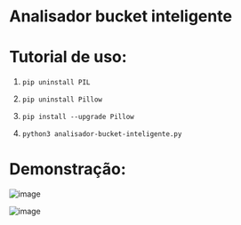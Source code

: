 # Analisador bucket inteligente

# Tutorial de uso:

1) `pip uninstall PIL`

2) `pip uninstall Pillow`

3) `pip install --upgrade Pillow`

4) `python3 analisador-bucket-inteligente.py`

# Demonstração:

![image](https://user-images.githubusercontent.com/48680041/235517883-9d060b48-582c-46c7-81c0-58009bd0757f.png)

![image](https://user-images.githubusercontent.com/48680041/235518070-ddb2daff-d2d4-4e2e-b7af-a303b7fe0e22.png)


